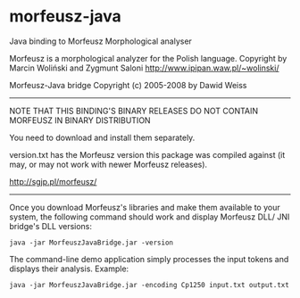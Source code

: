 morfeusz-java
=============

Java binding to Morfeusz Morphological analyser

Morfeusz is a morphological analyzer for the Polish language.
Copyright by Marcin Woliński and Zygmunt Saloni
http://www.ipipan.waw.pl/~wolinski/

Morfeusz-Java bridge Copyright (c) 2005-2008 by Dawid Weiss

***
 NOTE THAT THIS BINDING'S BINARY RELEASES DO NOT CONTAIN
            MORFEUSZ IN BINARY DISTRIBUTION

You need to download and install them separately.

version.txt has the Morfeusz version this package was
compiled against (it may, or may not work with newer
Morfeusz releases).

http://sgjp.pl/morfeusz/
***

Once you download Morfeusz's libraries and make them available
to your system, the following command should work and display
Morfeusz DLL/ JNI bridge's DLL versions:

    java -jar MorfeuszJavaBridge.jar -version

The command-line demo application simply processes the input
tokens and displays their analysis. Example:

    java -jar MorfeuszJavaBridge.jar -encoding Cp1250 input.txt output.txt  